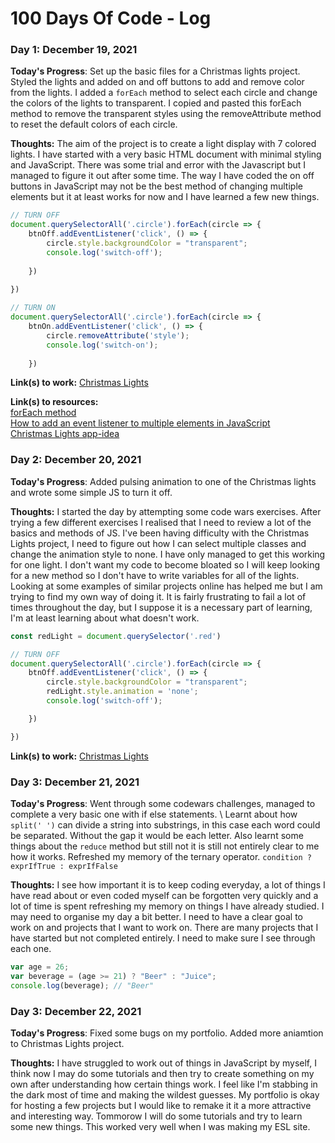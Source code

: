 # 100 Days Of Code - Log

### Day 1: December 19, 2021 

**Today's Progress**: Set up the basic files for a Christmas lights project. Styled the lights and added on and off buttons to add and remove color from the lights. I added a ```forEach``` method to select each circle and change the colors of the lights to transparent. I copied and pasted this forEach method to remove the transparent styles using the removeAttribute method to reset the default colors of each circle. 

**Thoughts:** The aim of the project is to create a light display with 7 colored lights. I have started with a very basic HTML document with minimal styling and JavaScript. There was some trial and error with the Javascript but I managed to figure it out after some time. The way I have coded the on off buttons in JavaScript may not be the best method of changing multiple elements but it at least works for now and I have learned a few new things. 

```JavaScript
// TURN OFF
document.querySelectorAll('.circle').forEach(circle => {
    btnOff.addEventListener('click', () => {
        circle.style.backgroundColor = "transparent";
        console.log('switch-off');
        
    })
    
})

// TURN ON
document.querySelectorAll('.circle').forEach(circle => {
    btnOn.addEventListener('click', () => {
        circle.removeAttribute('style');
        console.log('switch-on');
        
    })
```
**Link(s) to work:** [Christmas Lights](https://github.com/bengera/christmas-lights)

**Link(s) to resources:** 
\
[forEach method](https://developer.mozilla.org/en-US/docs/Web/JavaScript/Reference/Global_Objects/Array/forEach)
\
[How to add an event listener to multiple elements in JavaScript](https://flaviocopes.com/how-to-add-event-listener-multiple-elements-javascript/)
\
[Christmas Lights app-idea](https://github.com/fahamidur/app-ideas/blob/master/Projects/1-Beginner/Christmas-Lights-App.md)


### Day 2: December 20, 2021 

**Today's Progress**: Added pulsing animation to one of the Christmas lights and wrote some simple JS to turn it off.

**Thoughts:** I started the day by attempting some code wars exercises. After trying a few different exercises I realised that I need to review a lot of the basics and methods of JS.
I've been having difficulty with the Christmas Lights project, I need to figure out how I can select multiple classes and change the animation style to none. I have only managed to 
get this working for one light. I don't want my code to become bloated so I will keep looking for a new method so I don't have to write variables for all of the lights.
Looking at some examples of similar projects online has helped me but I am trying to find my own way of doing it.
It is fairly frustrating to fail a lot of times throughout the day, but I suppose it is a necessary part of learning, I'm at least learning about what doesn't work.

```JavaScript
const redLight = document.querySelector('.red')

// TURN OFF
document.querySelectorAll('.circle').forEach(circle => {
    btnOff.addEventListener('click', () => {
        circle.style.backgroundColor = "transparent";
        redLight.style.animation = 'none';
        console.log('switch-off');

    })

})
```
**Link(s) to work:** [Christmas Lights](https://github.com/bengera/christmas-lights)


### Day 3: December 21, 2021 

**Today's Progress**: Went through some codewars challenges, managed to complete a very basic one with if else statements. 
\ Learnt about how  ```split(' ')``` can divide a string into substrings, in this case each word could be separated. Without the gap it would be each letter.
Also learnt some things about the ```reduce``` method but still not it is still not entirely clear to me how it works.
Refreshed my memory of the ternary operator. ```condition ? exprIfTrue : exprIfFalse```

**Thoughts:** I see how important it is to keep coding everyday, a lot of things I have read about or even coded myself can be forgotten very quickly and a lot of time
is spent refreshing my memory on things I have already studied. 
I may need to organise my day a bit better. I need to have a clear goal to work on and projects that I want to work on. There are many projects that I have started but not completed entirely.
I need to make sure I see through each one.

```JavaScript
var age = 26;
var beverage = (age >= 21) ? "Beer" : "Juice";
console.log(beverage); // "Beer"

```


### Day 3: December 22, 2021 

**Today's Progress**: Fixed some bugs on my portfolio. Added more aniamtion to Christmas Lights project. 

**Thoughts:** I have struggled to work out of things in JavaScript by myself, I think now I may do some tutorials and then try to create something on my own after understanding how 
certain things work. I feel like I'm stabbing in the dark most of time and making the wildest guesses. My portfolio is okay for hosting a few projects but I would like to remake it
it a more attractive and interesting way. Tommorow I will do some tutorials and try to learn some new things. This worked very well when I was making my ESL site.







